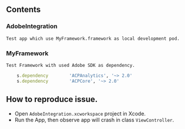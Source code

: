 
## Contents

### AdobeIntegration

    Test app which use MyFramework.framework as local development pod.

### MyFramework

    Test Framework with used Adobe SDK as dependency.

```ruby
    s.dependency 		'ACPAnalytics', '~> 2.0'
    s.dependency 		'ACPCore', '~> 2.0'
```

## How to reproduce issue.

* Open `AdobeIntegration.xcworkspace` project in Xcode.
* Run the App, then observe app will crash in class `ViewController`.